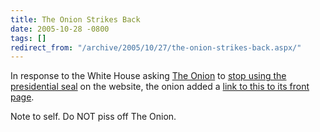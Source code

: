 ```yaml
---
title: The Onion Strikes Back
date: 2005-10-28 -0800
tags: []
redirect_from: "/archive/2005/10/27/the-onion-strikes-back.aspx/"
---
```


In response to the White House asking [The
Onion](http://www.theonion.com/) to [stop using the presidential
seal](http://www.cnn.com/2005/POLITICS/10/26/odd.onion.reut/index.html)
on the website, the onion added a [link to this to its front
page](http://www.theonion.com/content/node/42136).

Note to self. Do NOT piss off The Onion.

